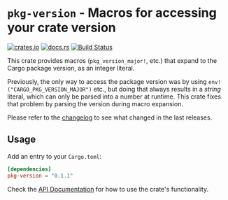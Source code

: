 # `pkg-version` - Macros for accessing your crate version

[![crates.io](https://img.shields.io/crates/v/pkg-version.svg)](https://crates.io/crates/pkg-version)
[![docs.rs](https://docs.rs/pkg-version/badge.svg)](https://docs.rs/pkg-version/)
[![Build Status](https://travis-ci.org/jonas-schievink/pkg-version.svg?branch=master)](https://travis-ci.org/jonas-schievink/pkg-version)

This crate provides macros (`pkg_version_major!`, etc.) that expand to the Cargo
package version, as an integer literal.

Previously, the only way to access the package version was by using
`env!("CARGO_PKG_VERSION_MAJOR")` etc., but doing that always results in a
*string* literal, which can only be parsed into a number at runtime. This crate
fixes that problem by parsing the version during macro expansion.

Please refer to the [changelog](CHANGELOG.md) to see what changed in the last
releases.

## Usage

Add an entry to your `Cargo.toml`:

```toml
[dependencies]
pkg-version = "0.1.1"
```

Check the [API Documentation](https://docs.rs/pkg-version/) for how to use the
crate's functionality.
